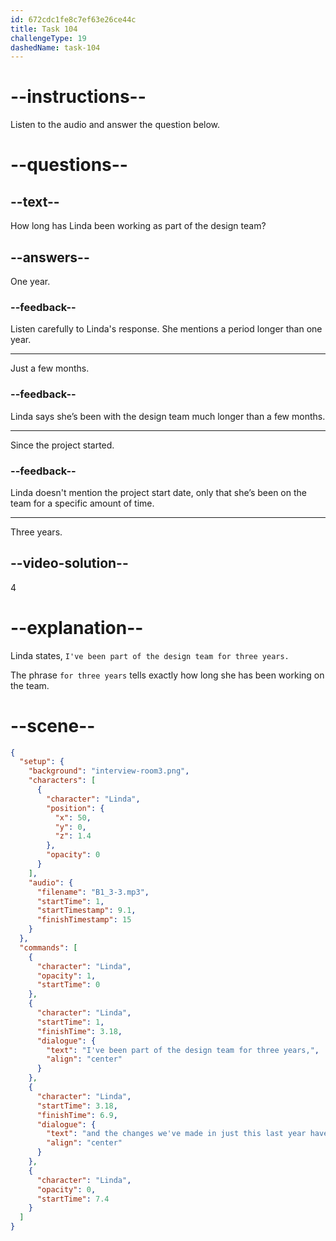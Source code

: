 ```yaml
---
id: 672cdc1fe8c7ef63e26ce44c
title: Task 104
challengeType: 19
dashedName: task-104
---
```


<!-- (audio) Linda: I've been part of the design team for three years, and the changes we've made in just this last year have had a great impact. -->

# --instructions--

Listen to the audio and answer the question below.

# --questions--

## --text--

How long has Linda been working as part of the design team?

## --answers--

One year.

### --feedback--

Listen carefully to Linda's response. She mentions a period longer than one year.

---

Just a few months.

### --feedback--

Linda says she’s been with the design team much longer than a few months.

---

Since the project started.

### --feedback--

Linda doesn't mention the project start date, only that she’s been on the team for a specific amount of time.

---

Three years.

## --video-solution--

4

# --explanation--

Linda states, `I've been part of the design team for three years.` 

The phrase `for three years` tells exactly how long she has been working on the team.

# --scene--

```json
{
  "setup": {
    "background": "interview-room3.png",
    "characters": [
      {
        "character": "Linda",
        "position": {
          "x": 50,
          "y": 0,
          "z": 1.4
        },
        "opacity": 0
      }
    ],
    "audio": {
      "filename": "B1_3-3.mp3",
      "startTime": 1,
      "startTimestamp": 9.1,
      "finishTimestamp": 15
    }
  },
  "commands": [
    {
      "character": "Linda",
      "opacity": 1,
      "startTime": 0
    },
    {
      "character": "Linda",
      "startTime": 1,
      "finishTime": 3.18,
      "dialogue": {
        "text": "I've been part of the design team for three years,",
        "align": "center"
      }
    },
    {
      "character": "Linda",
      "startTime": 3.18,
      "finishTime": 6.9,
      "dialogue": {
        "text": "and the changes we've made in just this last year have had a great impact.",
        "align": "center"
      }
    },
    {
      "character": "Linda",
      "opacity": 0,
      "startTime": 7.4
    }
  ]
}
```
